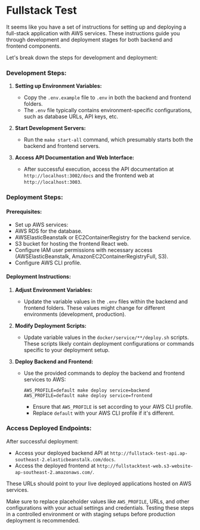 # Fullstack Test
It seems like you have a set of instructions for setting up and deploying a full-stack application with AWS services. These instructions guide you through development and deployment stages for both backend and frontend components.

Let's break down the steps for development and deployment:

### Development Steps:

1. **Setting up Environment Variables:**
   - Copy the `.env.example` file to `.env` in both the backend and frontend folders.
   - The `.env` file typically contains environment-specific configurations, such as database URLs, API keys, etc.

2. **Start Development Servers:**
   - Run the `make start-all` command, which presumably starts both the backend and frontend servers.

3. **Access API Documentation and Web Interface:**
   - After successful execution, access the API documentation at `http://localhost:3002/docs` and the frontend web at `http://localhost:3003`.

### Deployment Steps:

#### Prerequisites:
  - Set up AWS services:
  - AWS RDS for the database.
  - AWSElasticBeanstalk or EC2ContainerRegistry for the backend service.
  - S3 bucket for hosting the frontend React web.
  - Configure IAM user permissions with necessary access (AWSElasticBeanstalk, AmazonEC2ContainerRegistryFull, S3).
  - Configure AWS CLI profile.

#### Deployment Instructions:

1. **Adjust Environment Variables:**
   - Update the variable values in the `.env` files within the backend and frontend folders. These values might change for different environments (development, production).

2. **Modify Deployment Scripts:**
   - Update variable values in the `docker/service/**/deploy.sh` scripts. These scripts likely contain deployment configurations or commands specific to your deployment setup.

3. **Deploy Backend and Frontend:**
   - Use the provided commands to deploy the backend and frontend services to AWS:
     ```
     AWS_PROFILE=default make deploy service=backend
     AWS_PROFILE=default make deploy service=frontend
     ```
     - Ensure that `AWS_PROFILE` is set according to your AWS CLI profile.
     - Replace `default` with your AWS CLI profile if it's different.

### Access Deployed Endpoints:

After successful deployment:
- Access your deployed backend API at `http://fullstack-test-api.ap-southeast-2.elasticbeanstalk.com/docs`.
- Access the deployed frontend at `http://fullstacktest-web.s3-website-ap-southeast-2.amazonaws.com/`.

These URLs should point to your live deployed applications hosted on AWS services.

Make sure to replace placeholder values like `AWS_PROFILE`, URLs, and other configurations with your actual settings and credentials. Testing these steps in a controlled environment or with staging setups before production deployment is recommended.